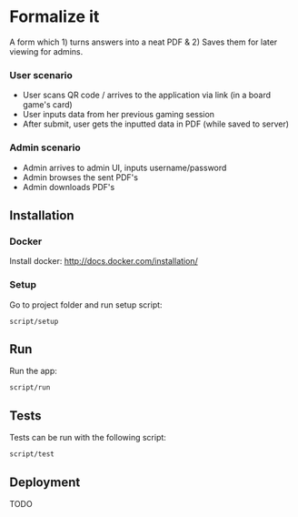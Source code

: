 # Formalize it

A form which 1) turns answers into a neat PDF & 2) Saves them for later viewing for admins. 
### User scenario
* User scans QR code / arrives to the application via link (in a board game's card)
* User inputs data from her previous gaming session
* After submit, user gets the inputted data in PDF (while saved to server)
### Admin scenario
* Admin arrives to admin UI, inputs username/password
* Admin browses the sent PDF's
* Admin downloads PDF's

## Installation

### Docker
Install docker: http://docs.docker.com/installation/

### Setup
Go to project folder and run setup script:
```
script/setup
```

## Run 
Run the app:
```
script/run
```

## Tests
Tests can be run with the following script:
```
script/test
```

## Deployment
TODO

